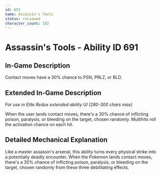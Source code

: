 ```yaml
---
id: 691
name: Assassin's Tools
status: reviewed
character_count: 182
---
```


# Assassin's Tools - Ability ID 691

## In-Game Description
Contact moves have a 30% chance to PSN, PRLZ, or BLD.

## Extended In-Game Description
*For use in Elite Redux extended ability UI (280-300 chars max)*

When the user lands contact moves, there's a 30% chance of inflicting poison, paralysis, or bleeding on the target, chosen randomly. Multihits roll the activation chance on each hit.

## Detailed Mechanical Explanation

Like a master assassin's arsenal, this ability turns every physical strike into a potentially deadly encounter. When the Pokemon lands contact moves, there's a 30% chance of inflicting poison, paralysis, or bleeding on the target, chosen randomly from these three debilitating effects.